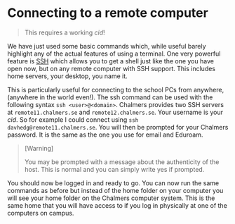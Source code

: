 # Connecting to a remote computer

> This requires a working _cid_!

We have just used some basic commands which, while useful barely highlight any of the actual features of using a terminal. One very powerful feature is [SSH](../glossary.md#command-line-terms) which allows you to get a shell just like the one you have open now, but on any remote computer with SSH support. This includes home servers, your desktop, you name it.

This is particularly useful for connecting to the school PCs from anywhere, (anywhere in the world even!). The ssh command can be used with the following syntax `ssh <user>@<domain>`. Chalmers provides two SSH servers at `remote11.chalmers.se` and `remote12.chalmers.se`. Your username is your _cid_. So for example I could connect using `ssh davhedg@remote11.chalmers.se`. You will then be prompted for your Chalmers password. It is the same as the one you use for email and Eduroam.

> [Warning]
>
> You may be prompted with a message about the authenticity of the host. This is normal and you can simply write yes if prompted.

You should now be logged in and ready to go. You can now run the same commands as before but instead of the home folder on your computer you will see your home folder on the Chalmers computer system. This is the same home that you will have access to if you log in physically at one of the computers on campus.
